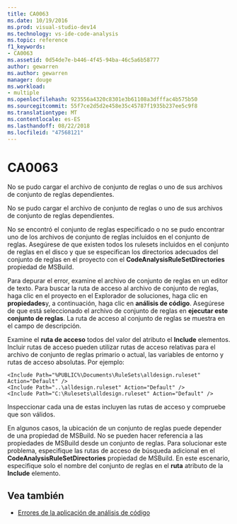 ```yaml
---
title: CA0063
ms.date: 10/19/2016
ms.prod: visual-studio-dev14
ms.technology: vs-ide-code-analysis
ms.topic: reference
f1_keywords:
- CA0063
ms.assetid: 0d54de7e-b446-4f45-94ba-46c5a6b58777
author: gewarren
ms.author: gewarren
manager: douge
ms.workload:
- multiple
ms.openlocfilehash: 923556a4320c8301e3b61108a3dfffac4b575b50
ms.sourcegitcommit: 55f7ce2d5d2e458e35c45787f1935b237ee5c9f8
ms.translationtype: MT
ms.contentlocale: es-ES
ms.lasthandoff: 08/22/2018
ms.locfileid: "47568121"
---
```

# <a name="ca0063"></a>CA0063

No se pudo cargar el archivo de conjunto de reglas o uno de sus archivos de conjunto de reglas dependientes.

No se pudo cargar el archivo de conjunto de reglas o uno de sus archivos de conjunto de reglas dependientes.

No se encontró el conjunto de reglas especificado o no se pudo encontrar uno de los archivos de conjunto de reglas incluidos en el conjunto de reglas. Asegúrese de que existen todos los rulesets incluidos en el conjunto de reglas en el disco y que se especifican los directorios adecuados del conjunto de reglas en el proyecto con el **CodeAnalysisRuleSetDirectories** propiedad de MSBuild.

Para depurar el error, examine el archivo de conjunto de reglas en un editor de texto. Para buscar la ruta de acceso al archivo de conjunto de reglas, haga clic en el proyecto en el Explorador de soluciones, haga clic en **propiedades**y, a continuación, haga clic en **análisis de código**. Asegúrese de que está seleccionado el archivo de conjunto de reglas en **ejecutar este conjunto de reglas**. La ruta de acceso al conjunto de reglas se muestra en el campo de descripción.

Examine el **ruta de acceso** todos del valor del atributo el **Include** elementos. Incluir rutas de acceso pueden utilizar rutas de acceso relativas para el archivo de conjunto de reglas primario o actual, las variables de entorno y rutas de acceso absolutas. Por ejemplo:

```
<Include Path="%PUBLIC%\Documents\RuleSets\alldesign.ruleset" Action="Default" />
<Include Path="..\alldesign.ruleset" Action="Default" />
<Include Path="C:\Rulesets\alldesign.ruleset" Action="Default" />
```

Inspeccionar cada una de estas incluyen las rutas de acceso y compruebe que son válidos.

En algunos casos, la ubicación de un conjunto de reglas puede depender de una propiedad de MSBuild. No se pueden hacer referencia a las propiedades de MSBuild desde un conjunto de reglas. Para solucionar este problema, especifique las rutas de acceso de búsqueda adicional en el **CodeAnalysisRuleSetDirectories** propiedad de MSBuild. En este escenario, especifique solo el nombre del conjunto de reglas en el **ruta** atributo de la **Include** elemento.

## <a name="see-also"></a>Vea también

- [Errores de la aplicación de análisis de código](../code-quality/code-analysis-application-errors.md)